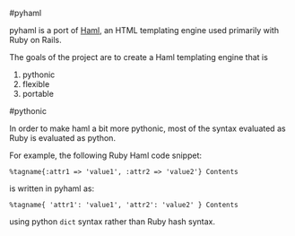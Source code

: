 #pyhaml

pyhaml is a port of [Haml](http://haml.hamptoncatlin.com), an HTML templating engine used primarily with Ruby on Rails.

The goals of the project are to create a Haml templating engine that is

1. pythonic
2. flexible
3. portable

#pythonic

In order to make haml a bit more pythonic, most of the syntax evaluated as Ruby is evaluated as python.

For example, the following Ruby Haml code snippet:

    %tagname{:attr1 => 'value1', :attr2 => 'value2'} Contents

is written in pyhaml as:

    %tagname{ 'attr1': 'value1', 'attr2': 'value2' } Contents

using python `dict` syntax rather than Ruby hash syntax.
